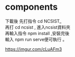 # components

下載後 先打指令 cd  NCSIST_ <br>
          再打 cd ncsist  , 進入ncsist資料夾<br>
再輸入指令 npm install ,安裝完後<br>
輸入 npm run serve便可執行  。


https://imgur.com/cLuAFm3
